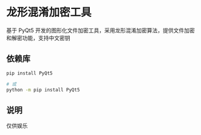 # 龙形混淆加密工具

基于 PyQt5 开发的图形化文件加密工具，采用龙形混淆加密算法，提供文件加密和解密功能，支持中文密钥

## 依赖库

```bash
pip install PyQt5

# 或
python -m pip install PyQt5
```

## 说明
仅供娱乐
